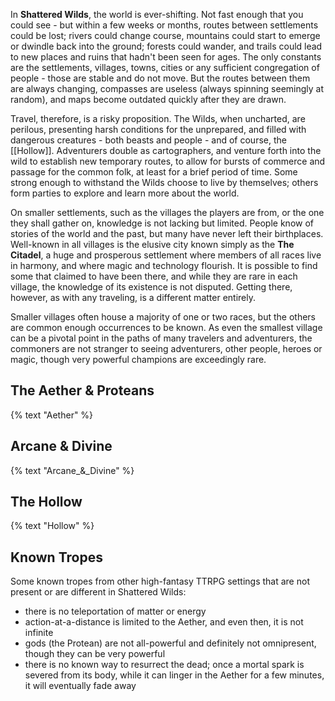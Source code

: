 In **Shattered Wilds**, the world is ever-shifting. Not fast enough that you could see - but within a few weeks or months, routes between settlements could be lost; rivers could change course, mountains could start to emerge or dwindle back into the ground; forests could wander, and trails could lead to new places and ruins that hadn't been seen for ages. The only constants are the settlements, villages, towns, cities or any sufficient congregation of people - those are stable and do not move. But the routes between them are always changing, compasses are useless (always spinning seemingly at random), and maps become outdated quickly after they are drawn.

Travel, therefore, is a risky proposition. The Wilds, when uncharted, are perilous, presenting harsh conditions for the unprepared, and filled with dangerous creatures - both beasts and people - and of course, the [[Hollow]]. Adventurers double as cartographers, and venture forth into the wild to establish new temporary routes, to allow for bursts of commerce and passage for the common folk, at least for a brief period of time. Some strong enough to withstand the Wilds choose to live by themselves; others form parties to explore and learn more about the world.

On smaller settlements, such as the villages the players are from, or the one they shall gather on, knowledge is not lacking but limited. People know of stories of the world and the past, but many have never left their birthplaces. Well-known in all villages is the elusive city known simply as the **The Citadel**, a huge and prosperous settlement where members of all races live in harmony, and where magic and technology flourish. It is possible to find some that claimed to have been there, and while they are rare in each village, the knowledge of its existence is not disputed. Getting there, however, as with any traveling, is a different matter entirely.

Smaller villages often house a majority of one or two races, but the others are common enough occurrences to be known. As even the smallest village can be a pivotal point in the paths of many travelers and adventurers, the commoners are not stranger to seeing adventurers, other people, heroes or magic, though very powerful champions are exceedingly rare.

## The Aether & Proteans

{% text "Aether" %}

## Arcane & Divine

{% text "Arcane_&_Divine" %}

## The Hollow

{% text "Hollow" %}

## Known Tropes

Some known tropes from other high-fantasy TTRPG settings that are not present or are different in Shattered Wilds:

* there is no teleportation of matter or energy
* action-at-a-distance is limited to the Aether, and even then, it is not infinite
* gods (the Protean) are not all-powerful and definitely not omnipresent, though they can be very powerful
* there is no known way to resurrect the dead; once a mortal spark is severed from its body, while it can linger in the Aether for a few minutes, it will eventually fade away
